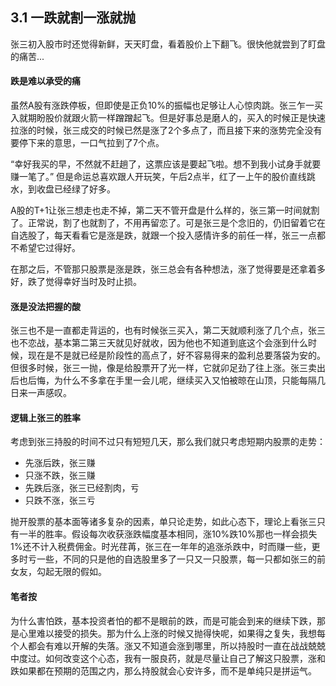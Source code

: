 ## 3.1 一跌就割一涨就抛
张三初入股市时还觉得新鲜，天天盯盘，看着股价上下翻飞。很快他就尝到了盯盘的痛苦...

#### 跌是难以承受的痛
虽然A股有涨跌停板，但即使是正负10%的振幅也足够让人心惊肉跳。张三乍一买入就期盼股价就跟火箭一样蹭蹭起飞。但是好事总是磨人的，买入的时候正是快速拉涨的时候，张三成交的时候已然是涨了2个多点了，而且接下来的涨势完全没有要停下来的意思，一口气拉到了7个点。

“幸好我买的早，不然就不赶趟了，这票应该是要起飞啦。想不到我小试身手就要赚一笔了。” 但是命运总喜欢跟人开玩笑，午后2点半，红了一上午的股价直线跳水，到收盘已经绿了好多。

A股的T+1让张三想走也走不掉，第二天不管开盘是什么样的，张三第一时间就割了。正常说，割了也就割了，不用再留恋了。可是张三是个念旧的，仍旧留着它在自选股了，每天看看它是涨是跌，就跟一个投入感情许多的前任一样，张三一点都不希望它过得好。

在那之后，不管那只股票是涨是跌，张三总会有各种想法，涨了觉得要是还拿着多好，跌了觉得幸好当时及时止损。

#### 涨是没法把握的酸
张三也不是一直都走背运的，也有时候张三买入，第二天就顺利涨了几个点，张三也不恋战，基本第二第三天就见好就收，因为他也不知道到底这个会涨到什么时候，现在是不是就已经是阶段性的高点了，好不容易得来的盈利总要落袋为安的。但很多时候，张三一抛，像是给股票开了光一样，它就卯足劲了往上涨。张三卖出后也后悔，为什么不多拿在手里一会儿呢，继续买入又怕被晾在山顶，只能每隔几日来一声感叹。

#### 逻辑上张三的胜率
考虑到张三持股的时间不过只有短短几天，那么我们就只考虑短期内股票的走势：

* 先涨后跌，张三赚
* 只涨不跌，张三赚
* 先跌后涨，张三已经割肉，亏
* 只跌不涨，张三亏

抛开股票的基本面等诸多复杂的因素，单只论走势，如此心态下，理论上看张三只有一半的胜率。假设每次收获涨跌幅度基本相同，涨10%跌10%那也一样会损失1%还不计入税费佣金。时光荏苒，张三在一年年的追涨杀跌中，时而赚一些，更多时亏一些，不同的只是他的自选股里多了一只又一只股票，每一只都如张三的前女友，勾起无限的假如。

#### 笔者按
为什么害怕跌，基本投资者怕的都不是眼前的跌，而是可能会到来的继续下跌，那是心里难以接受的损失。那为什么上涨的时候又抛得快呢，如果得之复失，我想每个人都会有难以开解的失落。涨又不知道会涨到哪里，所以持股时一直在战战兢兢中度过。如何改变这个心态，我有一服良药，就是尽量让自己了解这只股票，涨和跌如果都在预期的范围之内，那么持股就会心安许多，而不是单纯只是拼运气。

